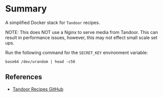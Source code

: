 # Summary
A simplified Docker stack for `Tandoor` recipes.

NOTE: This does NOT use a Nginx to serve media from Tandoor. This can result in performance issues, however, this may not effect small scale set ups.


Run the following command for the `SECRET_KEY` environment variable:
```
base64 /dev/urandom | head -c50
```

## References
- [Tandoor Recipes GitHub](https://github.com/TandoorRecipes/)